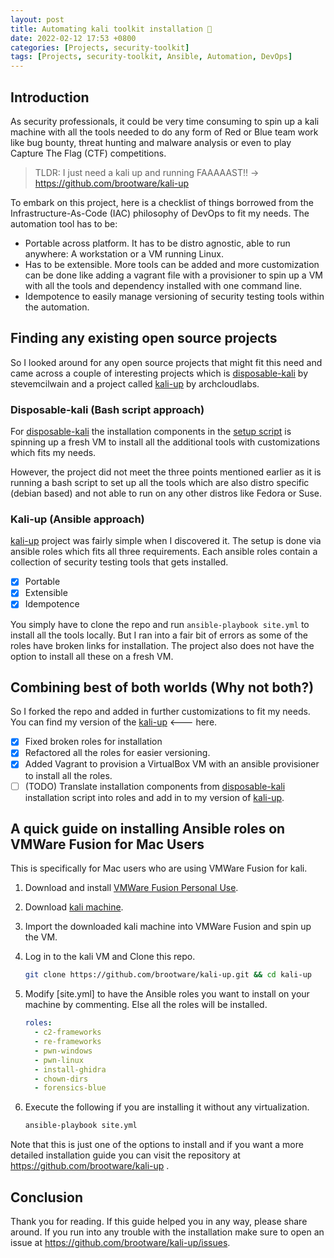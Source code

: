 ```yaml
---
layout: post
title: Automating kali toolkit installation 🧰
date: 2022-02-12 17:53 +0800
categories: [Projects, security-toolkit]
tags: [Projects, security-toolkit, Ansible, Automation, DevOps]
---
```

## Introduction

As security professionals, it could be very time consuming to spin up a kali machine with all the tools needed to do any form of Red or Blue team work like bug bounty, threat hunting and malware analysis or even to play Capture The Flag (CTF) competitions.

>TLDR: I just need a kali up and running FAAAAAST!! -> <https://github.com/brootware/kali-up>

To embark on this project, here is a checklist of things borrowed from the Infrastructure-As-Code (IAC) philosophy of DevOps to fit my needs. The automation tool has to be:

- Portable across platform. It has to be distro agnostic, able to run anywhere: A workstation or a VM running Linux.
- Has to be extensible. More tools can be added and more customization can be done like adding a vagrant file with a provisioner to spin up a VM with all the tools and dependency installed with one command line.
- Idempotence to easily manage versioning of security testing tools within the automation.

## Finding any existing open source projects

So I looked around for any open source projects that might fit this need and came across a couple of interesting projects which is [disposable-kali](https://github.com/stevemcilwain/Disposable-Kali) by stevemcilwain and a project called [kali-up](https://github.com/archcloudlabs/kali-up) by archcloudlabs.

### Disposable-kali (Bash script approach)

For [disposable-kali](https://github.com/stevemcilwain/Disposable-Kali) the installation components in the [setup script](https://github.com/stevemcilwain/Disposable-Kali/blob/master/scripts/setup.sh) is spinning up a fresh VM to install all the additional tools with customizations which fits my needs.

However, the project did not meet the three points mentioned earlier as it is running a bash script to set up all the tools which are also distro specific (debian based) and not able to run on any other distros like Fedora or Suse.

### Kali-up (Ansible approach)

[kali-up](https://github.com/archcloudlabs/kali-up) project was fairly simple when I discovered it. The setup is done via ansible roles which fits all three requirements. Each ansible roles contain a collection of security testing tools that gets installed.

- [x] Portable
- [x] Extensible
- [x] Idempotence

You simply have to clone the repo and run `ansible-playbook site.yml` to install all the tools locally. But I ran into a fair bit of errors as some of the roles have broken links for installation. The project also does not have the option to install all these on a fresh VM.

## Combining best of both worlds (Why not both?)

So I forked the repo and added in further customizations to fit my needs. You can find my version of the [kali-up](https://github.com/brootware/kali-up) <--- here.

- [x] Fixed broken roles for installation
- [x] Refactored all the roles for easier versioning.
- [x] Added Vagrant to provision a VirtualBox VM with an ansible provisioner to install all the roles.
- [ ] (TODO) Translate installation components from [disposable-kali](https://github.com/stevemcilwain/Disposable-Kali) installation script into roles and add in to my version of [kali-up](https://github.com/brootware/kali-up).

## A quick guide on installing Ansible roles on VMWare Fusion for Mac Users

This is specifically for Mac users who are using VMWare Fusion for kali.

1. Download and install [VMWare Fusion Personal Use](https://customerconnect.vmware.com/web/vmware/evalcenter?p=fusion-player-personal).

2. Download [kali machine](https://www.kali.org/get-kali/#kali-virtual-machines).

3. Import the downloaded kali machine into VMWare Fusion and spin up the VM.

4. Log in to the kali VM and Clone this repo.

   ```bash
   git clone https://github.com/brootware/kali-up.git && cd kali-up
   ```

5. Modify [site.yml] to have the Ansible roles you want to install on your machine by commenting. Else all the roles will be installed.

   ```yaml
   roles:
     - c2-frameworks
     - re-frameworks
     - pwn-windows
     - pwn-linux
     - install-ghidra
     - chown-dirs
     - forensics-blue
   ```

6. Execute the following if you are installing it without any virtualization.

   ```bash
   ansible-playbook site.yml
   ```

Note that this is just one of the options to install and if you want a more detailed installation guide you can visit the repository at <https://github.com/brootware/kali-up> .

## Conclusion

Thank you for reading. If this guide helped you in any way, please share around. If you run into any trouble with the installation make sure to open an issue at <https://github.com/brootware/kali-up/issues>.
